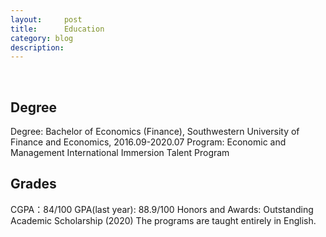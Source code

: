 ```yaml
---
layout:     post
title:      Education
category: blog
description: 
---
```

<br>
<h2>Degree</h2>
Degree: Bachelor of Economics (Finance), Southwestern University of Finance and Economics, 2016.09-2020.07
Program: Economic and Management International Immersion Talent Program

<h2>Grades</h2>
CGPA：84/100
GPA(last year): 88.9/100
Honors and Awards: Outstanding Academic Scholarship (2020)
The programs are taught entirely in English.


